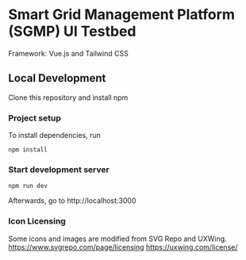 # Smart Grid Management Platform (SGMP) UI Testbed
Framework: Vue.js and Tailwind CSS

## Local Development
Clone this repository and install npm

### Project setup
To install dependencies, run
```
npm install
```

### Start development server
```
npm run dev
```

Afterwards, go to http://localhost:3000

### Icon Licensing
Some icons and images are modified from SVG Repo and UXWing.
https://www.svgrepo.com/page/licensing
https://uxwing.com/license/